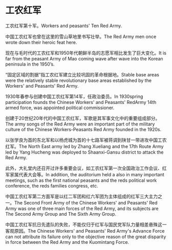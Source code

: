 # 工农红军

<p><span class="chinese">工农红军第十军。</span><span class="english">Workers and peasants' Ten Red Army.</span></p>

<p><span class="chinese">中国工农红军也曾在这里的雪山草地里书写壮举。</span><span class="english">The Red Army men once wrote down their heroic feat here.</span></p>

<p><span class="chinese">现在与毛时代的工农红军和1950年代朝鲜半岛的志愿军相比发生了巨大变化。</span><span class="english">It is far from the peasant Army of Mao coming wave after wave into the Korean peninsula in the 1950’s.</span></p>

<p><span class="chinese">“固定区域的割据”指工农红军建立比较巩固的革命根据地。</span><span class="english">Stable base areas were the relatively stable revolutionary base areas established by the Workers' and Peasants' Red Army.</span></p>

<p><span class="chinese">1930年春参与创建中国工农红军第14军，任政治委员。</span><span class="english">In 1930spring participation founds the Chinese Workers' and Peasants' RedArmy 14th armed force, was appointed political commissioner.</span></p>

<p><span class="chinese">创建于20世纪20年代的中国工农红军，军歌是其军事文化中的重要组成部分。</span><span class="english">The army songs of the Red Army were an important part of the military culture of the Chinese Workers-Peasants Red Army founded in the 1920s.</span></p>

<p><span class="chinese">以张学良为首的东北军和以杨虎城为首的十七路军被蒋调到陕甘一带进攻中国工农红军。</span><span class="english">The North East army led by Zhang Xueliang and the 17th Route Army led by Yang Hucheng was deployed to Shaanxi-Gansu district to attack the Red Army.</span></p>

<p><span class="chinese">此外，大礼堂内还召开过许多重要会议，如工农红军第一次全国政治工作会议、红军家属代表大会等。</span><span class="english">In addition, the auditorium held a also in many important meetings, such as the first national peasants and the reds political work conference, the reds families congress, etc.</span></p>

<p><span class="chinese">中国工农红军第二方面军是以红二军团和红六军团为主体组成的红军三大主力之一。</span><span class="english">The Second Front Army of the Chinese Workers' and Peasants' Red Army was one of three main forces of the Red Army, and its subjects are The Second Army Group and The Sixth Army Group.</span></p>

<p><span class="chinese">中国工农红军抗日先遣队的失败，不能仅归于红军与国民党军队力量相差悬殊这一客观原因。</span><span class="english">The Chinese Workers' and Peasants' Red Army's Advance Force can not attribute its failure only to the objective reason of the great disparity in force between the Red Army and the Kuomintang Force.</span></p>

